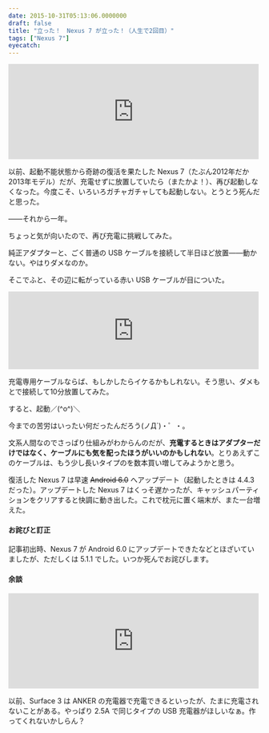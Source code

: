 ```yaml
---
date: 2015-10-31T05:13:06.0000000
draft: false
title: "立った！　Nexus 7 が立った！（人生で2回目）"
tags: ["Nexus 7"]
eyecatch: 
---
```

<p><iframe src="https://hatenablog-parts.com/embed?url=https%3A%2F%2Fblog.daruyanagi.jp%2Fentry%2F2014%2F01%2F05%2F061157" title="立った！　Nexus 7 が立った！ - だるろぐ" class="embed-card embed-blogcard" scrolling="no" frameborder="0" style="display: block; width: 100%; height: 190px; max-width: 500px; margin: 10px 0px;"></iframe></p><p>以前、起動不能状態から奇跡の復活を果たした Nexus 7（たぶん2012年だか2013年モデル）だが、充電せずに放置していたら（またかよ！）、再び起動しなくなった。今度こそ、いろいろガチャガチャしても起動しない。とうとう死んだと思った。</p><p>――それから一年。</p><p>ちょっと気が向いたので、再び充電に挑戦してみた。</p><p>純正アダプターと、ごく普通の USB ケーブルを接続して半日ほど放置――動かない。やはりダメなのか。</p><p>そこでふと、その辺に転がっている赤い USB ケーブルが目についた。</p><p><iframe src="https://hatenablog-parts.com/embed?url=http%3A%2F%2Fwww.amazon.co.jp%2Fexec%2Fobidos%2FASIN%2FB00KR2I5OE" title="Amazon CAPTCHA" class="embed-card embed-webcard" scrolling="no" frameborder="0" style="display: block; width: 100%; height: 155px; max-width: 500px; margin: 10px 0px;"></iframe></p><p>充電専用ケーブルならば、もしかしたらイケるかもしれない。そう思い、ダメもとで接続して10分放置してみた。</p><p>すると、起動／(^o^)＼</p><p>今までの苦労はいったい何だったんだろう(ノД`)・゜・。</p><p>文系人間なのでさっぱり仕組みがわからんのだが、<b>充電するときはアダプターだけではなく、ケーブルにも気を配ったほうがいいのかもしれない</b>。とりあえずこのケーブルは、もう少し長いタイプのを数本買い増してみようかと思う。</p><p>復活した Nexus 7 は早速 <s>Android 6.0</s> へアップデート（起動したときは 4.4.3 だった）。アップデートした Nexus 7 はくっそ遅かったが、キャッシュパーティションをクリアすると快調に動き出した。これで枕元に置く端末が、また一台増えた。</p>

<div class="section">
<h4>お詫びと訂正</h4>
<p>記事初出時、Nexus 7 が Android 6.0 にアップデートできたなどとほざいていましたが、ただしくは 5.1.1 でした。いつか死んでお詫びします。</p>

</div>
<div class="section">
<h4>余談</h4>
<p><iframe src="https://hatenablog-parts.com/embed?url=https%3A%2F%2Fblog.daruyanagi.jp%2Fentry%2F2015%2F09%2F27%2F115242" title="Surface 3 を充電するときに気をつけたいこと - だるろぐ" class="embed-card embed-blogcard" scrolling="no" frameborder="0" style="display: block; width: 100%; height: 190px; max-width: 500px; margin: 10px 0px;"></iframe></p><p>以前、Surface 3 は ANKER の充電器で充電できるといったが、たまに充電されないことがある。やっぱり 2.5A で同じタイプの USB 充電器がほしいなぁ。作ってくれないかしらん？</p>

</div>
